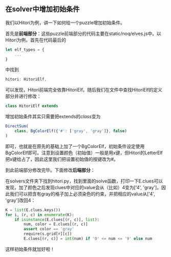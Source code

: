 ## 在solver中增加初始条件

我们以Hitori为例，讲一下如何给一个puzzle增加初始条件。

首先是**前端部分**：这些puzzle前端部分的代码主要在static/noq/elves.js中。以Hitori为例，首先在代码最后的

```javascript
let elf_types = {
    ...
}
```

中找到

```javascript
hitori: HitoriElf,
```

可以发现，Hitori前端完全依靠HitoriElf。随后我们在文件中查找HitoriElf的定义部分并进行修改：

```javascript
class HitoriElf extends
```

增加初始条件其实只需要把extends的*class*变为

```javascript
DirectSum(
	class, BgColorElf({'#': ['gray', 'gray']}, false)
)
```

即可，也就是在原先的基础上加了一个BgColorElf，初始条件设定使用BgColorElf即可。注意到设置颜色（初始值）一般是用x键，但Hitori的LetterElf把x键给占了，因此这里我们把设置初始值的按键改为#。

到此前端部分修改完毕。下面修改**后端部分**：

在solvers文件夹下找到hitori.py，找到里面的solve函数，打印一下E.clues可以发现，加了颜色之后发现clues中对应的value会从（比如）4变为['4', 'gray']。因此我们可以把含有gray的格子加上必须染色的约束，并把相应的value从['4', 'gray']改回4：

```python
K = list(E.clues.keys())
for i, (r, c) in enumerate(K):
    if isinstance(E.clues[(r, c)], list):
        num, color = E.clues[(r, c)]
        assert color == 'gray'
        require(s.grid[r][c])
        E.clues[(r, c)] = int(num) if '0' <= num <= '9' else num
```

这样初始条件就加好啦！